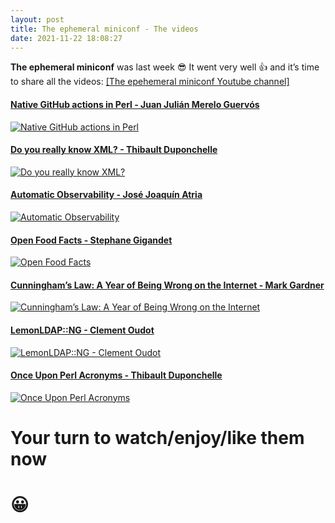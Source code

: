 ```yaml
---
layout: post
title: The ephemeral miniconf - The videos
date: 2021-11-22 18:08:27
---
```

**The ephemeral miniconf** was last week :sunglasses: It went very well :+1: and it’s time to share all the videos: [[The epehemeral miniconf Youtube channel]](https://m.youtube.com/channel/UCoUiZ7IoTXa1us8jvCyQl6g/videos)

#### [Native GitHub actions in Perl - Juan Julián Merelo Guervós](https://m.youtube.com/watch?v=XNi8FMEI1Wo)

[![Native GitHub actions in Perl](images/v4mj9zz450226zsypew3.png)](https://m.youtube.com/watch?v=XNi8FMEI1Wo)

#### [Do you really know XML? - Thibault Duponchelle](https://m.youtube.com/watch?v=NgsDI2XeLLY)

[![Do you really know XML?](images/0tkd7fobluwiok1ozmoo.png)](https://m.youtube.com/watch?v=NgsDI2XeLLY)

#### [Automatic Observability - José Joaquín Atria](https://m.youtube.com/watch?v=a6mlym8nVHc)

[![Automatic Observability](images/q5v8xtmi54jgptj2bdqc.png)](https://m.youtube.com/watch?v=a6mlym8nVHc)

#### [Open Food Facts - Stephane Gigandet](https://m.youtube.com/watch?v=9SOROdmJn4g)

[![Open Food Facts](images/yfesxwfwua9o1mxjlcdf.png)](https://m.youtube.com/watch?v=9SOROdmJn4g)

#### [Cunningham’s Law: A Year of Being Wrong on the Internet - Mark Gardner](https://m.youtube.com/watch?v=mC_FLFH8FMw)

[![Cunningham’s Law: A Year of Being Wrong on the Internet](images/sz8z4m815ldeidm30ccn.png)](https://m.youtube.com/watch?v=mC_FLFH8FMw)

#### [LemonLDAP::NG - Clement Oudot](https://m.youtube.com/watch?v=6jLaZt_grtM)

[![LemonLDAP::NG - Clement Oudot](images/999f56qe1dxyyv5r67jx.png)](https://m.youtube.com/watch?v=6jLaZt_grtM)

#### [Once Upon Perl Acronyms - Thibault Duponchelle](https://m.youtube.com/watch?v=Zdp3rKWq3-I)

[![Once Upon Perl Acronyms](images/lwx8zbf3suf0lphp0ojs.png)](https://m.youtube.com/watch?v=Zdp3rKWq3-I)

# Your turn to watch/enjoy/like them now 

# :grinning:



